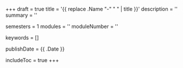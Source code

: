 +++
draft = true
title = '{{ replace .Name "-" " " | title }}'
description = ''
summary = ''

semesters = 1
modules = ''
moduleNumber = ''

keywords = []

publishDate = {{ .Date }}

includeToc = true
+++
